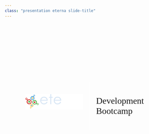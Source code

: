 ```yaml
---
class: "presentation eterna slide-title"
---
```


<div style="display: flex; margin: 200px 100px; align-items: center; justify-content: center;">
    <img src="/assets/logo_eterna.png" style="width: 60%; object-fit: contain; margin-top: -25px;">
    <div style="border-left:1px solid white; margin-left: 20px; height: 150px;"></div>
    <h1 style="margin: 0 0 0 20px; padding: 0px; text-align: left; color: var(--yellow); font-family: Bahnschrift; font-weight: 100;">
        Development Bootcamp
    </h1>
</div>
